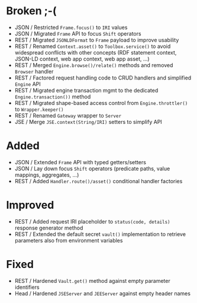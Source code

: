 # Broken ;-(

- JSON / Restricted `Frame.focus()` to `IRI` values
- JSON / Migrated `Frame` API to focus `Shift` operators
- REST / Migrated `JSONLDFormat` to `Frame` payload to improve usability
- REST / Renamed `Context.asset()` to `Toolbox.service()` to avoid widespread conflicts with other concepts (RDF
  statement context, JSON-LD context, web app context, web app asset, …)
- REST / Merged `Engine.browse()/relate()` methods and removed `Browser` handler
- REST / Factored request handling code to CRUD handlers and simplified `Engine` API
- REST / Migrated engine transaction mgmt to the dedicated `Engine.transaction())` method
- REST / Migrated shape-based access control from `Engine.throttler()` to `Wrapper.keeper()`
- REST / Renamed `Gateway` wrapper to `Server`
- JSE / Merge `JSE.context(String/IRI)` setters to simplify API

# Added

- JSON / Extended `Frame` API with typed getters/setters
- JSON / Lay down focus `Shift` operators (predicate paths, value mappings, aggregates, …)
- REST / Added `Handler.route()/asset()` conditional handler factories

# Improved

- REST / Added request IRI placeholder to `status(code, details)` response generator method
- REST / Extended the default secret `vault()` implementation to retrieve parameters also from environment variables

# Fixed

- REST / Hardened `Vault.get()` method against empty parameter identifiers
- Head / Hardened `JSEServer` and `JEEServer` against empty header names
